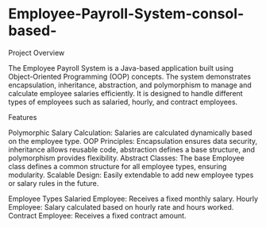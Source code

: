 # Employee-Payroll-System-consol-based-

Project Overview

The Employee Payroll System is a Java-based application built using Object-Oriented Programming (OOP) concepts. The system demonstrates encapsulation, inheritance, abstraction, and polymorphism to manage and calculate employee salaries efficiently. It is designed to handle different types of employees such as salaried, hourly, and contract employees.

Features

Polymorphic Salary Calculation: Salaries are calculated dynamically based on the employee type.
OOP Principles: Encapsulation ensures data security, inheritance allows reusable code, abstraction defines a base structure, and polymorphism provides flexibility.
Abstract Classes: The base Employee class defines a common structure for all employee types, ensuring modularity.
Scalable Design: Easily extendable to add new employee types or salary rules in the future.

Employee Types
Salaried Employee: Receives a fixed monthly salary.
Hourly Employee: Salary calculated based on hourly rate and hours worked.
Contract Employee: Receives a fixed contract amount.

